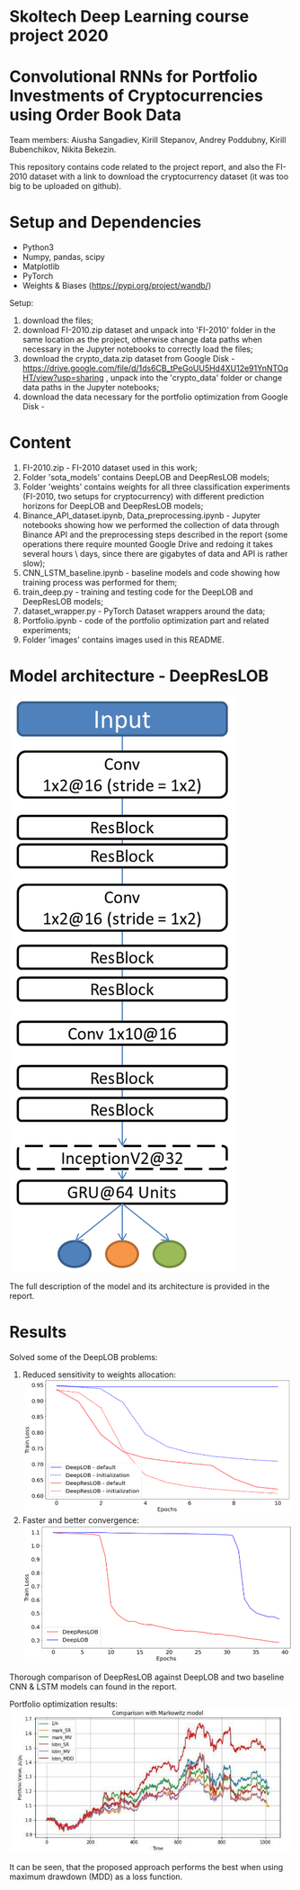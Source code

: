 # Skoltech Deep Learning course project 2020
# Convolutional RNNs for Portfolio Investments of Cryptocurrencies using Order Book Data

Team members: Aiusha Sangadiev, Kirill Stepanov, Andrey Poddubny, Kirill Bubenchikov, Nikita Bekezin.

This repository contains code related to the project report, and also the FI-2010 dataset with a link to download the cryptocurrency dataset (it was too big to be uploaded on github).

# Setup and Dependencies

+ Python3
+ Numpy, pandas, scipy
+ Matplotlib
+ PyTorch
+ Weights & Biases (https://pypi.org/project/wandb/)

Setup:
1) download the files;
2) download FI-2010.zip dataset and unpack into 'FI-2010' folder in the same location as the project, otherwise change data paths when necessary in the Jupyter notebooks to correctly load the files;
3) download the crypto_data.zip dataset from Google Disk - https://drive.google.com/file/d/1ds6CB_tPeGoUU5Hd4XU12e91YnNTOqHT/view?usp=sharing , unpack into the 'crypto_data' folder or change data paths in the Jupyter notebooks;
4) download the data necessary for the portfolio optimization from Google Disk - 

# Content

1) FI-2010.zip - FI-2010 dataset used in this work;
2) Folder 'sota_models' contains DeepLOB and DeepResLOB models;
3) Folder 'weights' contains weights for all three classification experiments (FI-2010, two setups for cryptocurrency) with different prediction horizons for DeepLOB and DeepResLOB models;
4) Binance_API_dataset.ipynb, Data_preprocessing.ipynb - Jupyter notebooks showing how we performed the collection of data through Binance API and the preprocessing steps described in the report (some operations there require mounted Google Drive and redoing it takes several hours \ days, since there are gigabytes of data and API is rather slow);
5) CNN_LSTM_baseline.ipynb - baseline models and code showing how training process was performed for them;
6) train_deep.py - training and testing code for the DeepLOB and DeepResLOB models;
7) dataset_wrapper.py - PyTorch Dataset wrappers around the data;
8) Portfolio.ipynb - code of the portfolio optimization part and related experiments;
9) Folder 'images' contains images used in this README.

# Model architecture - DeepResLOB

![](/images/deep_res_lob.png)

The full description of the model and its architecture is provided in the report.

# Results

Solved some of the DeepLOB problems:
1) Reduced sensitivity to weights allocation:
![](/images/exp1.png)
2) Faster and better convergence:
![](/images/exp2.png)

Thorough comparison of DeepResLOB against DeepLOB and two baseline CNN & LSTM models can found in the report.

Portfolio optimization results:
![](/images/ready_markowitz.jpg)

It can be seen, that the proposed approach performs the best when using maximum drawdown (MDD) as a loss function.
